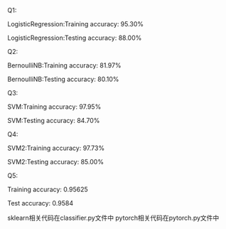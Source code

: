 Q1:

LogisticRegression:Training accuracy: 95.30%

LogisticRegression:Testing accuracy: 88.00%

Q2:

BernoulliNB:Training accuracy: 81.97%

BernoulliNB:Testing accuracy: 80.10%

Q3:

SVM:Training accuracy: 97.95%

SVM:Testing accuracy: 84.70%

Q4:

SVM2:Training accuracy: 97.73%

SVM2:Testing accuracy: 85.00%

Q5:

Training accuracy: 0.95625

Test accuracy: 0.9584

sklearn相关代码在classifier.py文件中
pytorch相关代码在pytorch.py文件中
